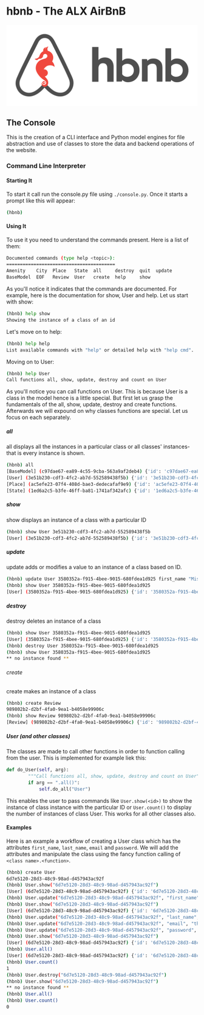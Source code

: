 # hbnb - The ALX AirBnB
![hbnb logo](hbnb.png)

## The Console
This is the creation of a CLI interface and Python model engines for file abstraction and use of classes to store the data and backend operations of the website.


### Command Line Interpreter
#### Starting It
To start it call run the console.py file using `./console.py`.
Once it starts a prompt like this will appear:

```bash
(hbnb)
```

#### Using It
To use it you need to understand the commands present. Here is a list of them:

```bash
Documented commands (type help <topic>):
========================================
Amenity    City  Place   State  all     destroy  quit  update
BaseModel  EOF   Review  User   create  help     show
```

As you'll notice it indicates that the commands are documented. For example, here is the documentation for show, User and help. Let us start with show:

```bash
(hbnb) help show
Showing the instance of a class of an id
```

Let's move on to help:

```bash
(hbnb) help help
List available commands with "help" or detailed help with "help cmd".
```

Moving on to User:

```bash
(hbnb) help User
Call functions all, show, update, destroy and count on User
```

As you'll notice you can call functions on User. This is because User is a class in the model hence is a little special. But first let us grasp the fundamentals of the all, show, update, destroy and create functions. Afterwards we will expound on why classes functions are special. Let us focus on each separately.

##### all
all displays all the instances in a particular class or all classes' instances- that is every instance is shown.

```bash
(hbnb) all
[BaseModel] (c97dae67-ea89-4c55-9cba-563a9af2deb4) {'id': 'c97dae67-ea89-4c55-9cba-563a9af2deb4', 'created_at': datetime.datetime(2023, 12, 8, 7, 40, 54, 319757), 'updated_at': datetime.datetime(2023, 12, 8, 7, 40, 54, 319777)}
[User] (3e51b230-cdf3-4fc2-ab7d-552589438f5b) {'id': '3e51b230-cdf3-4fc2-ab7d-552589438f5b', 'created_at': datetime.datetime(2023, 12, 8, 7, 40, 58, 226284), 'updated_at': datetime.datetime(2023, 12, 8, 7, 40, 58, 226298)}
[Place] (ac5efe23-07f4-408d-bae3-dedecafaf9e9) {'id': 'ac5efe23-07f4-408d-bae3-dedecafaf9e9', 'created_at': datetime.datetime(2023, 12, 8, 7, 41, 2, 99985), 'updated_at': datetime.datetime(2023, 12, 8, 7, 41, 2, 99999)}
[State] (1ed6a2c5-b3fe-46ff-ba81-1741af342afc) {'id': '1ed6a2c5-b3fe-46ff-ba81-1741af342afc', 'created_at': datetime.datetime(2023, 12, 8, 7, 41, 9, 967727), 'updated_at': datetime.datetime(2023, 12, 8, 7, 41, 9, 967745)}
```

##### show
show displays an instance of a class with a particular ID

```bash
(hbnb) show User 3e51b230-cdf3-4fc2-ab7d-552589438f5b
[User] (3e51b230-cdf3-4fc2-ab7d-552589438f5b) {'id': '3e51b230-cdf3-4fc2-ab7d-552589438f5b', 'created_at': datetime.datetime(2023, 12, 8, 7, 40, 58, 226284), 'updated_at': datetime.datetime(2023, 12, 8, 7, 40, 58, 226298)}
```

##### update
update adds or modifies a value to an instance of a class based on ID.

```bash
(hbnb) update User 3580352a-f915-4bee-9015-680fdea1d925 first_name "Misati"
(hbnb) show User 3580352a-f915-4bee-9015-680fdea1d925
[User] (3580352a-f915-4bee-9015-680fdea1d925) {'id': '3580352a-f915-4bee-9015-680fdea1d925', 'created_at': datetime.datetime(2023, 12, 8, 7, 46, 44, 687676), 'updated_at': datetime.datetime(2023, 12, 8, 7, 48, 11, 899560), 'first_name': '"Misati"'}
```

##### destroy
destroy deletes an instance of a class

```bash
(hbnb) show User 3580352a-f915-4bee-9015-680fdea1d925
[User] (3580352a-f915-4bee-9015-680fdea1d925) {'id': '3580352a-f915-4bee-9015-680fdea1d925', 'created_at': datetime.datetime(2023, 12, 8, 7, 46, 44, 687676), 'updated_at': datetime.datetime(2023, 12, 8, 7, 48, 11, 899560), 'first_name': '"Misati"'}
(hbnb) destroy User 3580352a-f915-4bee-9015-680fdea1d925
(hbnb) show User 3580352a-f915-4bee-9015-680fdea1d925
** no instance found **
```

###### create
create makes an instance of a class

```bash
(hbnb) create Review
989802b2-d2bf-4fa0-9ea1-b4058e99906c
(hbnb) show Review 989802b2-d2bf-4fa0-9ea1-b4058e99906c
[Review] (989802b2-d2bf-4fa0-9ea1-b4058e99906c) {'id': '989802b2-d2bf-4fa0-9ea1-b4058e99906c', 'created_at': datetime.datetime(2023, 12, 8, 7, 50, 10, 600146), 'updated_at': datetime.datetime(2023, 12, 8, 7, 50, 10, 600161)}
```

##### User (and other classes)
The classes are made to call other functions in order to function calling from the user. This is implemented for example liek this:

```python
def do_User(self, arg):
        """Call functions all, show, update, destroy and count on User"""
        if arg == ".all()":
            self.do_all("User")
```

This enables the user to pass commands like `User.show(<id>)` to show the instance of class instance with the particular ID or `User.count()` to display the number of instances of class User. This works for all other classes also. 

#### Examples
Here is an example a workflow of creating a User class which has the attributes `first_name`, `last_name`, `email` and `password`. We will add the attributes and manipulate the class using the fancy function calling of `<class name>.<function>`.

```bash
(hbnb) create User
6d7e5120-28d3-48c9-98ad-d457943ac92f
(hbnb) User.show("6d7e5120-28d3-48c9-98ad-d457943ac92f")
[User] (6d7e5120-28d3-48c9-98ad-d457943ac92f) {'id': '6d7e5120-28d3-48c9-98ad-d457943ac92f', 'created_at': datetime.datetime(2023, 12, 8, 7, 58, 3, 133195), 'updated_at': datetime.datetime(2023, 12, 8, 7, 58, 3, 133210)}
(hbnb) User.update("6d7e5120-28d3-48c9-98ad-d457943ac92f", "first_name", "Misati")
(hbnb) User.show("6d7e5120-28d3-48c9-98ad-d457943ac92f")
[User] (6d7e5120-28d3-48c9-98ad-d457943ac92f) {'id': '6d7e5120-28d3-48c9-98ad-d457943ac92f', 'created_at': datetime.datetime(2023, 12, 8, 7, 58, 3, 133195), 'updated_at': datetime.datetime(2023, 12, 8, 7, 59, 23, 410683), 'first_name': 'Misati'}
(hbnb) User.update("6d7e5120-28d3-48c9-98ad-d457943ac92f", "last_name", "Nyambane")
(hbnb) User.update("6d7e5120-28d3-48c9-98ad-d457943ac92f", "email", "themisti@alx.app")
(hbnb) User.update("6d7e5120-28d3-48c9-98ad-d457943ac92f", "password", "YouWishYouKnew")
(hbnb) User.show("6d7e5120-28d3-48c9-98ad-d457943ac92f")
[User] (6d7e5120-28d3-48c9-98ad-d457943ac92f) {'id': '6d7e5120-28d3-48c9-98ad-d457943ac92f', 'created_at': datetime.datetime(2023, 12, 8, 7, 58, 3, 133195), 'updated_at': datetime.datetime(2023, 12, 8, 8, 0, 31, 492700), 'first_name': 'Misati', 'last_name': 'Nyambane', 'email': 'themisti@alx.app', 'password': 'YouWishYouKnew'}
(hbnb) User.all()
[User] (6d7e5120-28d3-48c9-98ad-d457943ac92f) {'id': '6d7e5120-28d3-48c9-98ad-d457943ac92f', 'created_at': datetime.datetime(2023, 12, 8, 7, 58, 3, 133195), 'updated_at': datetime.datetime(2023, 12, 8, 8, 0, 31, 492700), 'first_name': 'Misati', 'last_name': 'Nyambane', 'email': 'themisti@alx.app', 'password': 'YouWishYouKnew'}
(hbnb) User.count()
1
(hbnb) User.destroy("6d7e5120-28d3-48c9-98ad-d457943ac92f")
(hbnb) User.show("6d7e5120-28d3-48c9-98ad-d457943ac92f")
** no instance found **
(hbnb) User.all()
(hbnb) User.count()
0
```
